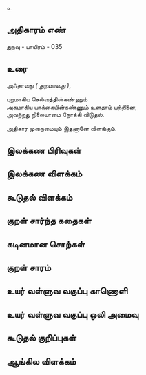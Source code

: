 உ


## அதிகாரம் எண்

துறவு - பாயிரம் - 035

## உரை

அஃதாவது _( துறவாவது )_,  

புறமாகிய செல்வத்தின்கண்ணும்  
அகமாகிய யாக்கையின்கண்ணும் உளதாம் பற்றினை,  
அவற்றது நிலையாமை நோக்கி விடுதல்.  

அதிகார முறைமையும் இதனானே விளங்கும்.

## இலக்கண பிரிவுகள் 


## இலக்கண விளக்கம்


## கூடுதல் விளக்கம்


## குறள் சார்ந்த கதைகள் 


## கடினமான சொற்கள்


## குறள் சாரம் 


## உயர் வள்ளுவ வகுப்பு காணொளி


## உயர் வள்ளுவ வகுப்பு ஒலி அமைவு 


## கூடுதல் குறிப்புகள்


## ஆங்கில விளக்கம்

